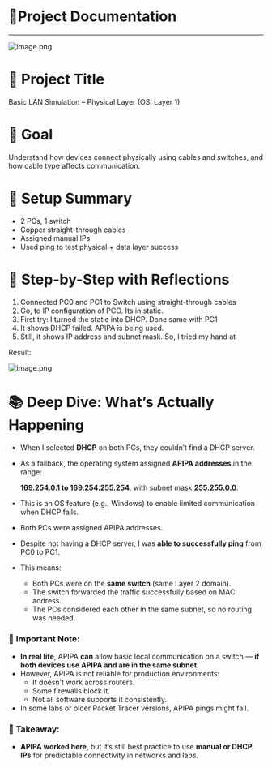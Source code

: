 # 📄Project Documentation

---

![image.png](repo_layer-1/images1.png)

# 🔹 **Project Title**

Basic LAN Simulation – Physical Layer (OSI Layer 1)

# 🎯 **Goal**

Understand how devices connect physically using cables and switches, and how cable type affects communication.

# 🧪 **Setup Summary**

- 2 PCs, 1 switch
- Copper straight-through cables
- Assigned manual IPs
- Used ping to test physical + data layer success

# 🔧 **Step-by-Step with Reflections**

1. Connected PC0 and PC1 to Switch using straight-through cables
2. Go, to IP configuration of PCO. Its in static. 
3. First try: I turned the static into DHCP. Done same with PC1
4. It shows DHCP failed. APIPA is being used. 
5. Still, it shows IP address and subnet mask. So, I tried my hand at  

Result:

![image.png](repo_layer-1/images2.png)

# 📚 **Deep Dive: What’s Actually Happening**

- When I selected **DHCP** on both PCs, they couldn’t find a DHCP server.
- As a fallback, the operating system assigned **APIPA addresses** in the range:
    
    **169.254.0.1 to 169.254.255.254**, with subnet mask **255.255.0.0**.
    
- This is an OS feature (e.g., Windows) to enable limited communication when DHCP fails.
- Both PCs were assigned APIPA addresses.
- Despite not having a DHCP server, I was **able to successfully ping** from PC0 to PC1.
- This means:
    - Both PCs were on the **same switch** (same Layer 2 domain).
    - The switch forwarded the traffic successfully based on MAC address.
    - The PCs considered each other in the same subnet, so no routing was needed.

### 🧠 **Important Note:**

- **In real life**, APIPA **can** allow basic local communication on a switch — **if both devices use APIPA and are in the same subnet**.
- However, APIPA is not reliable for production environments:
    - It doesn't work across routers.
    - Some firewalls block it.
    - Not all software supports it consistently.
- In some labs or older Packet Tracer versions, APIPA pings might fail.

### 📌 **Takeaway:**

- **APIPA worked here**, but it’s still best practice to use **manual or DHCP IPs** for predictable connectivity in networks and labs.

